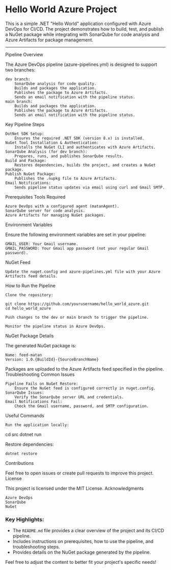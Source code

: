 # Hello World Azure Project

This is a simple .NET "Hello World" application configured with Azure DevOps for CI/CD. The project demonstrates how to build, test, and publish a NuGet package while integrating with SonarQube for code analysis and Azure Artifacts for package management.

---
Pipeline Overview

The Azure DevOps pipeline (azure-pipelines.yml) is designed to support two branches:

    dev branch:
        SonarQube analysis for code quality.
        Builds and packages the application.
        Publishes the package to Azure Artifacts.
        Sends an email notification with the pipeline status.
    main branch:
        Builds and packages the application.
        Publishes the package to Azure Artifacts.
        Sends an email notification with the pipeline status.

Key Pipeline Steps

    DotNet SDK Setup:
        Ensures the required .NET SDK (version 8.x) is installed.
    NuGet Tool Installation & Authentication:
        Installs the NuGet CLI and authenticates with Azure Artifacts.
    SonarQube Analysis (for dev branch):
        Prepares, runs, and publishes SonarQube results.
    Build and Package:
        Restores dependencies, builds the project, and creates a NuGet package.
    Publish NuGet Package:
        Publishes the .nupkg file to Azure Artifacts.
    Email Notifications:
        Sends pipeline status updates via email using curl and Gmail SMTP.

Prerequisites
Tools Required

    Azure DevOps with a configured agent (matanAgent).
    SonarQube server for code analysis.
    Azure Artifacts for managing NuGet packages.

Environment Variables

Ensure the following environment variables are set in your pipeline:

    GMAIL_USER: Your Gmail username.
    GMAIL_PASSWORD: Your Gmail app password (not your regular Gmail password).

NuGet Feed

    Update the nuget.config and azure-pipelines.yml file with your Azure Artifacts feed details.

How to Run the Pipeline

    Clone the repository:

    git clone https://github.com/yourusername/hello_world_azure.git
    cd hello_world_azure

    Push changes to the dev or main branch to trigger the pipeline.

    Monitor the pipeline status in Azure DevOps.

NuGet Package Details

The generated NuGet package is:

    Name: feed-matan
    Version: 1.0.{BuildId}-{SourceBranchName}

Packages are uploaded to the Azure Artifacts feed specified in the pipeline.
Troubleshooting
Common Issues

    Pipeline Fails on NuGet Restore:
        Ensure the NuGet feed is configured correctly in nuget.config.
    SonarQube Issues:
        Verify the SonarQube server URL and credentials.
    Email Notifications Fail:
        Check the Gmail username, password, and SMTP configuration.

Useful Commands

    Run the application locally:

cd src
dotnet run

Restore dependencies:

    dotnet restore

Contributions

Feel free to open issues or create pull requests to improve this project.
License

This project is licensed under the MIT License.
Acknowledgments

    Azure DevOps
    SonarQube
    NuGet


### Key Highlights:
- The `README.md` file provides a clear overview of the project and its CI/CD pipeline.
- Includes instructions on prerequisites, how to use the pipeline, and troubleshooting steps.
- Provides details on the NuGet package generated by the pipeline.

Feel free to adjust the content to better fit your project's specific needs!


